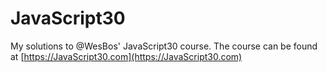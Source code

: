 # JavaScript30
My solutions to @WesBos' JavaScript30 course.
The course can be found at [https://JavaScript30.com](https://JavaScript30.com)
